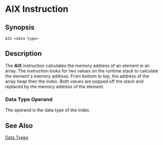 # AIX Instruction

## Synopsis

```
AIX <data type>
```

## Description

The **AIX** instruction calculates the memory address of an element in an array.
The instruction looks for two values on the runtime stack to calculate the
element's memory address. From bottom to top, the address of the array heap then
the index. Both values are popped off the stack and replaced by the memory
address of the element.

### Data Type Operand

The operand is the data type of the index.

## See Also

[Data Types](/icode/types)
